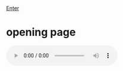 

<html>
<a href="about.html" title="Enter">Enter</a>
<head>
	<title> Opening </title>
	<meta charset="utf-8"/>
	<link rel="stylesheet" type="text/css" href="main.css">
</head>
<body>
	<h1>opening page</h1>

</body>

<audio controls="controls">
  <source type="audio/mp3" src="audio/Opening.mp3"></source>
  <source type="audio/ogg" src="audio/Opening.mp3.mp3"></source>
  <p></p>
</audio>

</html>


